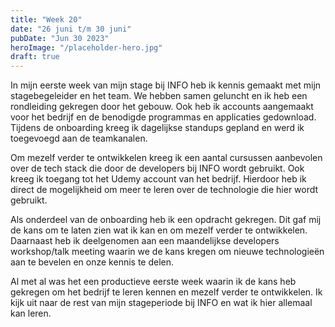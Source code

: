 ```yaml
---
title: "Week 20"
date: "26 juni t/m 30 juni"
pubDate: "Jun 30 2023"
heroImage: "/placeholder-hero.jpg"
draft: true
---
```


In mijn eerste week van mijn stage bij INFO heb ik kennis gemaakt met mijn stagebegeleider en het team. We hebben samen geluncht en ik heb een rondleiding gekregen door het gebouw. Ook heb ik accounts aangemaakt voor het bedrijf en de benodigde programmas en applicaties gedownload. Tijdens de onboarding kreeg ik dagelijkse standups gepland en werd ik toegevoegd aan de teamkanalen.

Om mezelf verder te ontwikkelen kreeg ik een aantal cursussen aanbevolen over de tech stack die door de developers bij INFO wordt gebruikt. Ook kreeg ik toegang tot het Udemy account van het bedrijf. Hierdoor heb ik direct de mogelijkheid om meer te leren over de technologie die hier wordt gebruikt.

Als onderdeel van de onboarding heb ik een opdracht gekregen. Dit gaf mij de kans om te laten zien wat ik kan en om mezelf verder te ontwikkelen. Daarnaast heb ik deelgenomen aan een maandelijkse developers workshop/talk meeting waarin we de kans kregen om nieuwe technologieën aan te bevelen en onze kennis te delen.

Al met al was het een productieve eerste week waarin ik de kans heb gekregen om het bedrijf te leren kennen en mezelf verder te ontwikkelen. Ik kijk uit naar de rest van mijn stageperiode bij INFO en wat ik hier allemaal kan leren.
